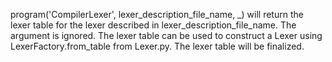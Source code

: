 program('CompilerLexer', lexer_description_file_name, _) will return the lexer table for the lexer described in lexer_description_file_name. The argument is ignored. The lexer table can be used to construct a Lexer using LexerFactory.from_table from Lexer.py. The lexer table will be finalized.